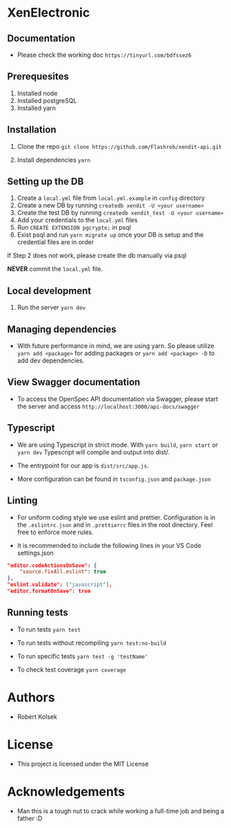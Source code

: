 # XenElectronic

## Documentation

- Please check the working doc
   `https://tinyurl.com/bdfssez6`

## Prerequesites

1. Installed node
2. Installed postgreSQL
3. Installed yarn

## Installation

1. Clone the repo
   `git clone https://github.com/Flashrob/xendit-api.git`

2. Install dependencies
   `yarn`

## Setting up the DB

1. Create a `local.yml` file from `local.yml.example` in `config` directory
2. Create a new DB by running `createdb xendit -U <your username>`
3. Create the test DB by running `createdb xendit_test -U <your username>`
3. Add your credentials to the `local.yml` files
4. Run `CREATE EXTENSION pgcrypto;` in psql
5. Exist psql and run `yarn migrate up` once your DB is setup and the credential files are in order

If Step 2 does not work, please create the db manually via psql

**NEVER** commit the `local.yml` file.

## Local development

1. Run the server
   `yarn dev`

## Managing dependencies

- With future performance in mind, we are using yarn. So please utilize `yarn add <package>` for adding packages or `yarn add <package> -D` to add dev dependencies.

## View Swagger documentation

- To access the OpenSpec API documentation via Swagger, please start the server and access
   `http://localhost:3000/api-docs/swagger`

## Typescript

- We are using Typescript in strict mode. With `yarn build`, `yarn start` or `yarn dev` Typescript will compile and output into dist/.
- The entrypoint for our app is `dist/src/app.js`.

- More configuration can be found in `tsconfig.json` and `package.json`

## Linting

- For uniform coding style we use eslint and prettier. Configuration is in the `.eslintrc.json` and in `.prettierrc` files in the root directory. Feel free to enforce more rules.

- It is recommended to include the following lines in your VS Code settings.json

```json
"editor.codeActionsOnSave": {
    "source.fixAll.eslint": true
},
"eslint.validate": ["javascript"],
"editor.formatOnSave": true
```

## Running tests

- To run tests
   `yarn test`

- To run tests without recompiling
   `yarn test:no-build`

- To run specific tests
    `yarn test -g 'testName'`

- To check test coverage
   `yarn coverage`
# Authors

- Robert Kolsek

# License

- This project is licensed under the MIT License

# Acknowledgements

- Man this is a tough nut to crack while working a full-time job and being a father :D
